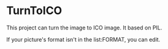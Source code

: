 # TurnToICO
This project can turn the image to ICO image. It based on PIL.

If your picture's format isn't in the list:FORMAT, you can edit.
